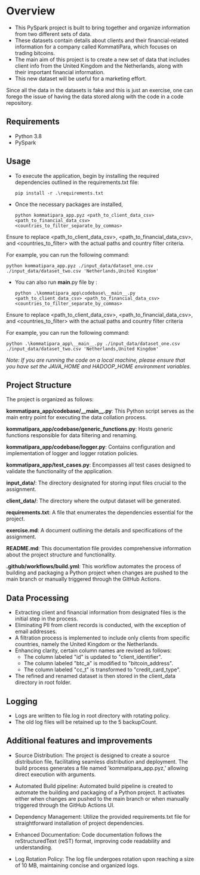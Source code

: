 # Overview

- This PySpark project is built to bring together and organize information from two different sets of data.
- These datasets contain details about clients and their financial-related information for a company called KommatiPara,
  which focuses on trading bitcoins.
- The main aim of this project is to create a new set of data that includes client info from the United Kingdom and the Netherlands,
  along with their important financial information.
- This new dataset will be useful for a marketing effort.

Since all the data in the datasets is fake and this is just an exercise, one can forego the issue of having the data stored along with the code in a code repository.

## Requirements

- Python 3.8
- PySpark

## Usage

- To execute the application, begin by installing the required dependencies outlined in the requirements.txt file:

    ```pip install -r .\requirements.txt```

- Once the necessary packages are installed,

    ```python kommatipara_app.pyz <path_to_client_data_csv> <path_to_financial_data_csv> <countries_to_filter_separate_by_commas>```

Ensure to replace <path_to_client_data_csv>, <path_to_financial_data_csv>, and <countries_to_filter> with the actual paths and country filter criteria.

For example, you can run the following command:

`python kommatipara_app.pyz ./input_data/dataset_one.csv ./input_data/dataset_two.csv 'Netherlands,United Kingdom'`

- You can also run __main__.py file by :

    ```python .\kommatipara_app\codebase\__main__.py <path_to_client_data_csv> <path_to_financial_data_csv> <countries_to_filter_separate_by_commas>```

Ensure to replace <path_to_client_data_csv>, <path_to_financial_data_csv>, and <countries_to_filter> with the actual paths and country filter criteria

For example, you can run the following command:

`python .\kommatipara_app\__main__.py ./input_data/dataset_one.csv ./input_data/dataset_two.csv 'Netherlands,United Kingdom'`

*Note: If you are running the code on a local machine, please ensure that you have set the JAVA_HOME and HADOOP_HOME environment variables.*

## Project Structure

The project is organized as follows:

**kommatipara_app/codebase/\_\_main\_\_.py**: This Python script serves as the main entry point for executing the data collation process.

**kommatipara_app/codebase/generic_functions.py**: Hosts generic functions responsible for data filtering and renaming.

**kommatipara_app/codebase/logger.py**: Contains configuration and implementation of logger and logger rotation policies.

**kommatipara_app/test_cases.py**: Encompasses all test cases designed to validate the functionality of the application.

**input_data/**: The directory designated for storing input files crucial to the assignment.

**client_data/**: The directory where the output dataset will be generated.

**requirements.txt**: A file that enumerates the dependencies essential for the project.

**exercise.md**: A document outlining the details and specifications of the assignment.

**README.md**: This documentation file provides comprehensive information about the project structure and functionality.

**.github/workflows/build.yml**: This workflow automates the process of building and packaging a Python project when changes are pushed to the main branch or manually triggered through the GitHub Actions.

## Data Processing

- Extracting client and financial information from designated files is the initial step in the process.
- Eliminating PII from client records is conducted, with the exception of email addresses.
- A filtration process is implemented to include only clients from specific countries, namely the United Kingdom or the Netherlands.
- Enhancing clarity, certain column names are revised as follows:
  - The column labeled "id" is updated to "client_identifier".
  - The column labeled "btc_a" is modified to "bitcoin_address".
  - The column labeled "cc_t" is transformed to "credit_card_type".
- The refined and renamed dataset is then stored in the client_data directory in root folder.

## Logging

- Logs are written to file.log in root directory with rotating policy.
- The old log files will be retained up to the 5 backupCount.

## Additional features and improvements

- Source Distribution: The project is designed to create a source distribution file, facilitating seamless distribution and deployment. The build process generates a file named 'kommatipara_app.pyz,' allowing direct execution with arguments.

- Automated Build pipeline: Automated build pipeline is created to automate the building and packaging of a Python project. It activates either when changes are pushed to the main branch or when manually triggered through the GitHub Actions UI.

- Dependency Management: Utilize the provided requirements.txt file for straightforward installation of project dependencies.

- Enhanced Documentation: Code documentation follows the reStructuredText (reST) format, improving code readability and understanding.

- Log Rotation Policy: The log file undergoes rotation upon reaching a size of 10 MB, maintaining concise and organized logs.
